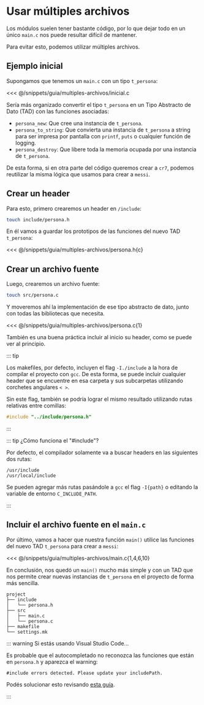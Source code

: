 # Usar múltiples archivos

Los módulos suelen tener bastante código, por lo que dejar todo en un único
`main.c` nos puede resultar difícil de mantener.

Para evitar esto, podemos utilizar múltiples archivos.

## Ejemplo inicial

Supongamos que tenemos un `main.c` con un tipo `t_persona`:

<<< @/snippets/guia/multiples-archivos/inicial.c

Sería más organizado convertir el tipo `t_persona` en un Tipo Abstracto de Dato
(TAD) con las funciones asociadas:

- `persona_new`: Que cree una instancia de `t_persona`.
- `persona_to_string`: Que convierta una instancia de `t_persona` a string para
ser impresa por pantalla con `printf`, `puts` o cualquier función de logging.
- `persona_destroy`: Que libere toda la memoria ocupada por una instancia de
`t_persona`.

De esta forma, si en otra parte del código queremos crear a `cr7`, podemos
reutilizar la misma lógica que usamos para crear a `messi`.

## Crear un header

Para esto, primero crearemos un header en `/include`:

```bash
touch include/persona.h
```

En él vamos a guardar los prototipos de las funciones del nuevo TAD `t_persona`:

<<< @/snippets/guia/multiples-archivos/persona.h{c}

## Crear un archivo fuente

Luego, crearemos un archivo fuente:

```bash
touch src/persona.c
```

Y moveremos ahí la implementación de ese tipo abstracto de dato, junto con todas
las bibliotecas que necesita.

<<< @/snippets/guia/multiples-archivos/persona.c{1}

También es una buena práctica incluir al inicio su header, como se puede ver al
principio.

::: tip

Los makefiles, por defecto, incluyen el flag `-I./include` a la hora de compilar
el proyecto con `gcc`. De esta forma, se puede incluir cualquier header que se
encuentre en esa carpeta y sus subcarpetas utilizando corchetes angulares
`< >`.

Sin este flag, también se podría lograr el mismo resultado utilizando rutas
relativas entre comillas:

```c
#include "../include/persona.h"
```

:::

::: tip ¿Cómo funciona el "#include"?

Por defecto, el compilador solamente va a buscar headers en las siguientes dos
rutas:


```
/usr/include
/usr/local/include
```

Se pueden agregar más rutas pasándole a `gcc` el flag `-I{path}` o editando la
variable de entorno `C_INCLUDE_PATH`.

:::

## Incluir el archivo fuente en el `main.c`

Por último, vamos a hacer que nuestra función `main()` utilice las funciones del
nuevo TAD `t_persona` para crear a `messi`:

<<< @/snippets/guia/multiples-archivos/main.c{1,4,6,10}

En conclusión, nos quedó un `main()` mucho más simple y con un TAD que nos
permite crear nuevas instancias de `t_persona` en el proyecto de forma más
sencilla.

```
project
├── include
│   └── persona.h
├── src
│   ├── main.c
│   └── persona.c
├── makefile
└── settings.mk
```

::: warning Si estás usando Visual Studio Code...

Es probable que el autocompletado no reconozca las funciones que están en
`persona.h` y aparezca el warning:

```
#include errors detected. Please update your includePath.
```

Podés solucionar esto revisando [esta guía](code/include.md).

:::

